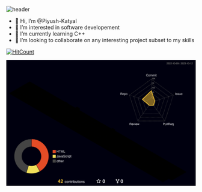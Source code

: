 ![header](https://capsule-render.vercel.app/api?type=waving&color=gradient&height=300&section=header&text=Piyush%20Katyal&fontSize=90&fontAlign=65&animation=fadeIn)

- 👋 Hi, I’m @Piyush-Katyal
- 👀 I’m interested in software developement
- 🌱 I’m currently learning C++
- 💞️ I’m looking to collaborate on any interesting project subset to my skills

[![HitCount](https://hits.dwyl.com/Piyush-Katyal/Piyush-Katyal.svg?style=flat-square)](http://hits.dwyl.com/Piyush-Katyal/Piyush-Katyal)
  
![](./profile-3d-contrib/profile-night-rainbow.svg)
<!---
Piyush-Katyal/Piyush-Katyal is a ✨ special ✨ repository because its `README.md` (this file) appears on your GitHub profile.
You can click the Preview link to take a look at your changes.
--->
